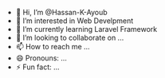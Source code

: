 - 👋 Hi, I’m @Hassan-K-Ayoub
- 👀 I’m interested in Web Develpment
- 🌱 I’m currently learning Laravel Framework
- 💞️ I’m looking to collaborate on ...
- 📫 How to reach me ...
- 😄 Pronouns: ...
- ⚡ Fun fact: ...

<!---
Hassan-K-Ayoub/Hassan-K-Ayoub is a ✨ special ✨ repository because its `README.md` (this file) appears on your GitHub profile.
You can click the Preview link to take a look at your changes.
--->

